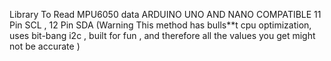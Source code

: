 Library To Read MPU6050 data 
ARDUINO UNO AND NANO COMPATIBLE
11 Pin SCL , 12 Pin SDA
(Warning This method has bulls**t cpu optimization, uses bit-bang i2c , built for fun , and therefore all the values you get might not be accurate )
